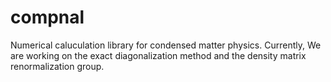 # compnal
Numerical caluculation library for condensed matter physics.
Currently, We are working on the exact diagonalization method and the density matrix renormalization group.
